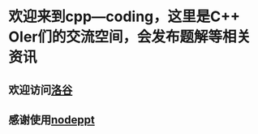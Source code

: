 # 欢迎来到cpp—coding，这里是C++ OIer们的交流空间，会发布题解等相关资讯
## 欢迎访问[洛谷](https://www.luogu.com.cn)
## 感谢使用[nodeppt](https://cppcoding.github.io/main/nodeppt.md)
